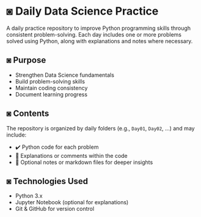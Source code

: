 # ◙ Daily Data Science Practice

A daily practice repository to improve Python programming skills through consistent problem-solving. Each day includes one or more problems solved using Python, along with explanations and notes where necessary.

## ◙ Purpose

- Strengthen Data Science fundamentals
- Build problem-solving skills
- Maintain coding consistency
- Document learning progress

## ◙ Contents

The repository is organized by daily folders (e.g., `Day01`, `Day02`, ...) and may include:

- ✔️ Python code for each problem
- 📝 Explanations or comments within the code
- 📄 Optional notes or markdown files for deeper insights

## ◙ Technologies Used

- Python 3.x
- Jupyter Notebook (optional for explanations)
- Git & GitHub for version control




